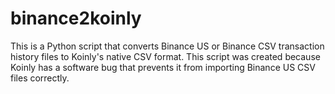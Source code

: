 # binance2koinly
This is a Python script that converts Binance US or Binance CSV transaction history files to Koinly's native CSV format. This script was created because Koinly has a software bug that prevents it from importing Binance US CSV files correctly.
